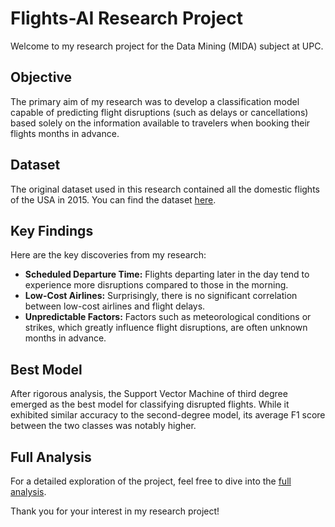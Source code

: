 # Flights-AI Research Project

Welcome to my research project for the Data Mining (MIDA) subject at UPC.

## Objective
The primary aim of my research was to develop a classification model capable of predicting flight disruptions (such as delays or cancellations) based solely on the information available to travelers when booking their flights months in advance.

## Dataset
The original dataset used in this research contained all the domestic flights of the USA in 2015. You can find the dataset [here](https://www.kaggle.com/datasets/usdot/flight-delays?select=flights.csv).

## Key Findings
Here are the key discoveries from my research:
- **Scheduled Departure Time:** Flights departing later in the day tend to experience more disruptions compared to those in the morning.
- **Low-Cost Airlines:** Surprisingly, there is no significant correlation between low-cost airlines and flight delays.
- **Unpredictable Factors:** Factors such as meteorological conditions or strikes, which greatly influence flight disruptions, are often unknown months in advance.

## Best Model
After rigorous analysis, the Support Vector Machine of third degree emerged as the best model for classifying disrupted flights. While it exhibited similar accuracy to the second-degree model, its average F1 score between the two classes was notably higher.

## Full Analysis
For a detailed exploration of the project, feel free to dive into the [full analysis](Flights-Project.pdf).

Thank you for your interest in my research project!
